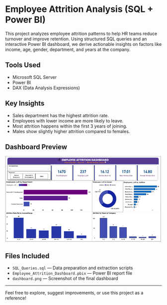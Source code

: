 
# Employee Attrition Analysis (SQL + Power BI)

This project analyzes employee attrition patterns to help HR teams reduce turnover and improve retention. Using structured SQL queries and an interactive Power BI dashboard, we derive actionable insights on factors like income, age, gender, department, and years at the company.

##  Tools Used
- Microsoft SQL Server
- Power BI
- DAX (Data Analysis Expressions)

##  Key Insights
- Sales department has the highest attrition rate.
- Employees with lower income are more likely to leave.
- Most attrition happens within the first 3 years of joining.
- Males show slightly higher attrition compared to females.

##  Dashboard Preview
![Dashboard](https://github.com/sanjaystats7057/Employee-Attrition-Analysis-SQL-PowerBI/blob/main/dashboard1.png)



##  Files Included
- `SQL_Queries.sql` — Data preparation and extraction scripts
- `Employee_Attrition_Dashboard.pbix` — Power BI report file
- `dashboard.png` — Screenshot of the final dashboard

---

Feel free to explore, suggest improvements, or use this project as a reference!

